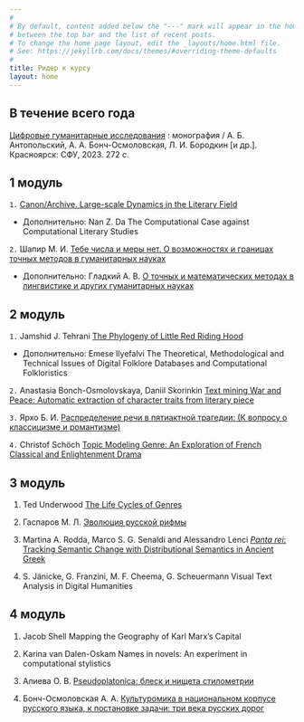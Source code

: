 ```yaml
---
#
# By default, content added below the "---" mark will appear in the home page
# between the top bar and the list of recent posts.
# To change the home page layout, edit the _layouts/home.html file.
# See: https://jekyllrb.com/docs/themes/#overriding-theme-defaults
#
title: Ридер к курсу
layout: home
---
```


## В течение всего года

[Цифровые гуманитарные исследования](https://bik.sfu-kras.ru/ft/LIB2/ELIB/b71/free/i-494468.pdf) : монография / А. Б. Антопольский, А. А. Бонч-Осмоловская, Л. И. Бородкин [и др.]. Красноярск: СФУ, 2023. 272 с.

## 1 модуль

`1.` [Canon/Archive. Large-scale Dynamics in the Literary Field](https://litlab.stanford.edu/assets/pdf/LiteraryLabPamphlet11.pdf)
   
* Дополнительно: Nan Z. Da The Computational Case against Computational Literary Studies

`2.` Шапир М. И. [Тебе числа и меры нет. О возможностях и границах точных методов в гуманитарных науках](https://vja.ruslang.ru/ru/archive/2005-1/43-62)

* Дополнительно: Гладкий А. В. [О точных и математических методах в лингвистике и других гуманитарных науках](https://vja.ruslang.ru/ru/archive/2007-5/22-38)

## 2 модуль

`1.` Jamshid J. Tehrani [The Phylogeny of Little Red Riding Hood](https://journals.plos.org/plosone/article?id=10.1371/journal.pone.0078871)

* Дополнительно: Emese Ilyefalvi The Theoretical, Methodological and Technical Issues of Digital Folklore Databases and Computational Folkloristics

`2.` Anastasia Bonch-Osmolovskaya, Daniil Skorinkin [Text mining War and Peace: Automatic extraction of character traits from literary piece]()

`3.` Ярхо Б. И. [Распределение речи в пятиактной трагедии: (К вопросу о классицизме и романтизме)]()

`4.` Christof Schöch [Topic Modeling Genre: An Exploration of French Classical and Enlightenment Drama](https://www.digitalhumanities.org/dhq/vol/11/2/000291/000291.html)

## 3 модуль

1. Ted Underwood [The Life Cycles of Genres](https://culturalanalytics.org/article/11061-the-life-cycles-of-genres)

2. Гаспаров М. Л. [Эволюция русской рифмы](https://cpcl.info/text/gasparov_izbrannye-trudy_t3_1997/$p290/)

3. Martina A. Rodda, Marco S. G. Senaldi and Alessandro Lenci [*Panta rei*: Tracking Semantic Change with Distributional Semantics in Ancient Greek](https://journals.openedition.org/ijcol/421)

4. S. Jänicke, G. Franzini, M. F. Cheema, G. Scheuermann Visual Text Analysis in Digital Humanities

## 4 модуль

1. Jacob Shell Mapping the Geography of Karl Marx’s Capital

2. Karina van Dalen-Oskam Names in novels: An experiment in computational stylistics

3. Алиева О. В. [Pseudoplatonica: блеск и нищета стилометрии](https://philosophy.hse.ru/article/view/22609)

4. Бонч-Осмоловская А. А. [Культуромика в национальном корпусе русского языка, к постановке задачи: три века русских дорог](https://trudy.ruslang.ru/ru/archive/2015-3/605-640) 
